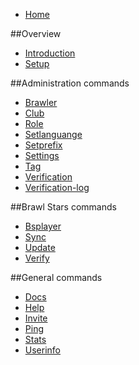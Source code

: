 * [Home](README.md)

##Overview

* [Introduction](overview/introduction.md)
* [Setup](overview/setup.md)

##Administration commands
* [Brawler](commands/administration/brawler.md)
* [Club](commands/administration/club.md)
* [Role](commands/administration/role.md)
* [Setlanguange](commands/administration/setlanguage.md)
* [Setprefix](commands/administration/setprefix.md)
* [Settings](commands/administration/settings.md)
* [Tag](commands/administration/tag.md)
* [Verification](commands/administration/verification.md)
* [Verification-log](commands/administration/verificationlog.md)

##Brawl Stars commands
* [Bsplayer](commands/brawlstars/bsplayer.md)
* [Sync](commands/brawlstars/sync.md)
* [Update](commands/brawlstars/update.md)
* [Verify](commands/brawlstars/verify.md)

##General commands
* [Docs](commands/general/docs.md)
* [Help](commands/general/help.md)
* [Invite](commands/general/invite.md)
* [Ping](commands/general/ping.md)
* [Stats](commands/general/stats.md)
* [Userinfo](commands/general/userinfo.md)